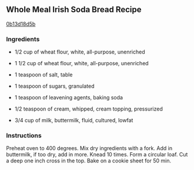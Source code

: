 ## Whole Meal Irish Soda Bread Recipe

[0b13d18d5b](http://cookeatshare.com/recipes/whole-meal-irish-soda-bread-45932)

### Ingredients

 - 1/2 cup of wheat flour, white, all-purpose, unenriched

 - 1 1/2 cup of wheat flour, white, all-purpose, unenriched

 - 1 teaspoon of salt, table

 - 1 teaspoon of sugars, granulated

 - 1 teaspoon of leavening agents, baking soda

 - 1/2 teaspoon of cream, whipped, cream topping, pressurized

 - 3/4 cup of milk, buttermilk, fluid, cultured, lowfat

### Instructions

Preheat oven to 400 degrees. Mix dry ingredients with a fork. Add in buttermilk, if too dry, add in more. Knead 10 times. Form a circular loaf. Cut a deep one inch cross in the top. Bake on a cookie sheet for 50 min.